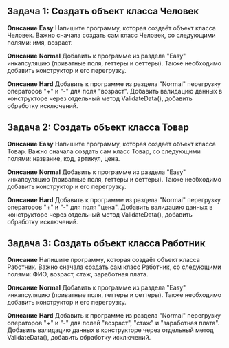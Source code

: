 ## Задача 1: Создать объект класса Человек

**Описание**
**Easy**
Напишите программу, которая создаёт объект класса Человек. Важно сначала создать сам класс Человек, со следующими полями: имя, возраст.

**Описание**
**Normal**
Добавить к программе из раздела "Easy" инкапсуляцию (приватные поля, геттеры и сеттеры). Также необходимо добавить конструктор и его перегрузку.

**Описание**
**Hard**
Добавить к программе из раздела "Normal" перегрузку операторов "+" и "-" для поля "возраст". Добавить валидацию данных в конструкторе через отдельный метод ValidateData(), добавить обработку исключений.

## Задача 2: Создать объект класса Товар

**Описание**
**Easy**
Напишите программу, которая создаёт объект класса Товар. Важно сначала создать сам класс Товар, со следующими полями: название, код, артикул, цена.

**Описание**
**Normal**
Добавить к программе из раздела "Easy" инкапсуляцию (приватные поля, геттеры и сеттеры). Также необходимо добавить конструктор и его перегрузку.

**Описание**
**Hard**
Добавить к программе из раздела "Normal" перегрузку операторов "+" и "-" для поля "цена". Добавить валидацию данных в конструкторе через отдельный метод ValidateData(), добавить обработку исключений.

## Задача 3: Создать объект класса Работник

**Описание**
Напишите программу, которая создаёт объект класса Работник. Важно сначала создать сам класс Работник, со следующими полями: ФИО, возраст, стаж, заработная плата.

**Описание**
**Normal**
Добавить к программе из раздела "Easy" инкапсуляцию (приватные поля, геттеры и сеттеры). Также необходимо добавить конструктор и его перегрузку.

**Описание**
**Hard**
Добавить к программе из раздела "Normal" перегрузку операторов "+" и "-" для полей "возраст", "стаж" и "заработная плата". Добавить валидацию данных в конструкторе через отдельный метод ValidateData(), добавить обработку исключений.